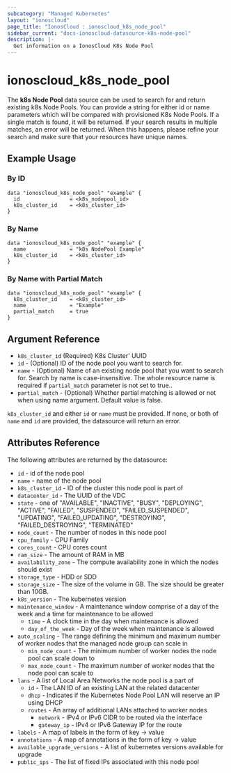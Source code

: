 ```yaml
---
subcategory: "Managed Kubernetes"
layout: "ionoscloud"
page_title: "IonosCloud : ionoscloud_k8s_node_pool"
sidebar_current: "docs-ionoscloud-datasource-k8s-node-pool"
description: |-
  Get information on a IonosCloud K8s Node Pool
---
```


# ionoscloud\_k8s\_node\_pool

The **k8s Node Pool** data source can be used to search for and return existing k8s Node Pools.
You can provide a string for either id or name parameters which will be compared with provisioned K8s Node Pools.
If a single match is found, it will be returned. If your search results in multiple matches, an error will be returned.
When this happens, please refine your search and make sure that your resources have unique names.

## Example Usage

### By ID
```hcl
data "ionoscloud_k8s_node_pool" "example" {
  id                = <k8s_nodepool_id>
  k8s_cluster_id 	= <k8s_cluster_id>
}
```

### By Name
```hcl
data "ionoscloud_k8s_node_pool" "example" {
  name              = "k8s NodePool Example"
  k8s_cluster_id 	= <k8s_cluster_id>
}
```

### By Name with Partial Match
```hcl
data "ionoscloud_k8s_node_pool" "example" {
  k8s_cluster_id 	= <k8s_cluster_id>
  name              = "Example"
  partial_match 	= true
}
```

## Argument Reference

* `k8s_cluster_id` (Required) K8s Cluster' UUID
* `id` - (Optional) ID of the node pool you want to search for.
* `name` - (Optional) Name of an existing node pool that you want to search for. Search by name is case-insensitive. The whole resource name is required if `partial_match` parameter is not set to true..
* `partial_match` - (Optional) Whether partial matching is allowed or not when using name argument. Default value is false.

`k8s_cluster_id` and either `id` or `name` must be provided. If none, or both of `name` and `id` are provided, the datasource will return an error.

## Attributes Reference

The following attributes are returned by the datasource:

* `id` - id of the node pool
* `name` - name of the node pool
* `k8s_cluster_id` - ID of the cluster this node pool is part of
* `datacenter_id` - The UUID of the VDC
* `state` - one of "AVAILABLE",
  "INACTIVE",
  "BUSY",
  "DEPLOYING",
  "ACTIVE",
  "FAILED",
  "SUSPENDED",
  "FAILED_SUSPENDED",
  "UPDATING",
  "FAILED_UPDATING",
  "DESTROYING",
  "FAILED_DESTROYING",
  "TERMINATED"
* `node_count` - The number of nodes in this node pool
* `cpu_family` - CPU Family
* `cores_count` - CPU cores count
* `ram_size` - The amount of RAM in MB
* `availability_zone` - The compute availability zone in which the nodes should exist
* `storage_type` - HDD or SDD
* `storage_size` - The size of the volume in GB. The size should be greater than 10GB.
* `k8s_version` - The kubernetes version
* `maintenance_window` - A maintenance window comprise of a day of the week and a time for maintenance to be allowed
  * `time` - A clock time in the day when maintenance is allowed
  * `day_of_the_week` - Day of the week when maintenance is allowed
* `auto_scaling` - The range defining the minimum and maximum number of worker nodes that the managed node group can scale in
  * `min_node_count` - The minimum number of worker nodes the node pool can scale down to
  * `max_node_count` - The maximum number of worker nodes that the node pool can scale to
* `lans` - A list of Local Area Networks the node pool is a part of
  * `id` - The LAN ID of an existing LAN at the related datacenter
  * `dhcp` - Indicates if the Kubernetes Node Pool LAN will reserve an IP using DHCP
  * `routes` - An array of additional LANs attached to worker nodes
    * `network` - IPv4 or IPv6 CIDR to be routed via the interface
    * `gateway_ip` - IPv4 or IPv6 Gateway IP for the route
* `labels` - A map of labels in the form of key -> value
* `annotations` - A map of annotations in the form of key -> value
* `available_upgrade_versions` - A list of kubernetes versions available for upgrade
* `public_ips` - The list of fixed IPs associated with this node pool
